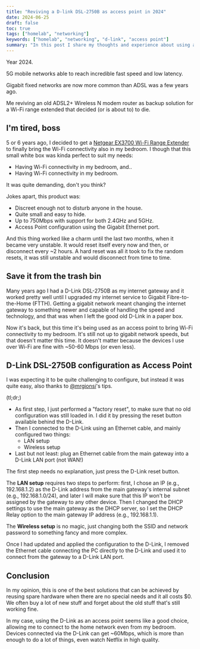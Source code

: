 ```yaml
---
title: "Reviving a D-link DSL-2750B as access point in 2024"
date: 2024-06-25
draft: false
toc: true
tags: ["homelab", "networking"]
keywords: ["homelab", "networking", "d-link", "access point"]
summary: "In this post I share my thoughts and experience about using an old D-Link DSL 2750B as access point, after that my Wi-Fi range extender died."
---
```


Year 2024.

5G mobile networks able to reach incredible fast speed and low latency.

Gigabit fixed networks are now more common than ADSL was a few years ago.

Me reviving an old ADSL2+ Wireless N modem router as backup solution for a Wi-Fi range extended that decided (or is about to) to die.

## I'm tired, boss

5 or 6 years ago, I decided to get a [Netgear EX3700 Wi-Fi Range Extender](https://www.netgear.com/uk/home/wifi/range-extenders/ex3700/) to finally bring the Wi-Fi connectivity also in my bedroom. I though that this small white box was kinda perfect to suit my needs:

- Having Wi-Fi connectivity in my bedroom, and..
- Having Wi-Fi connectivity in my bedroom.

It was quite demanding, don't you think?

Jokes apart, this product was:

- Discreet enough not to disturb anyone in the house.
- Quite small and easy to hide.
- Up to 750Mbps with support for both 2.4GHz and 5GHz.
- Access Point configuration using the Gigabit Ethernet port.

And this thing worked like a charm until the last two months, when it became very unstable. It would reset itself every now and then, or disconnect every ~2 hours. A hard reset was all it took to fix the random resets, it was still unstable and would disconnect from time to time.

## Save it from the trash bin

Many years ago I had a D-Link DSL-2750B as my internet gateway and it worked pretty well until I upgraded my internet service to Gigabit Fibre-to-the-Home (FTTH). Getting a gigabit network meant changing the internet gateway to something newer and capable of handling the speed and technology, and that was when I left the good old D-Link in a paper box.

Now it's back, but this time it's being used as an access point to bring Wi-Fi connectivity to my bedroom. It's still not up to gigabit network speeds, but that doesn't matter this time. It doesn't matter because the devices I use over Wi-Fi are fine with ~50-60 Mbps (or even less).

## D-Link DSL-2750B configuration as Access Point

I was expecting it to be quite challenging to configure, but instead it was quite easy, also thanks to [@mrgionsi](https://github.com/mrgionsi)'s tips.

(tl;dr;)

- As first step, I just performed a "factory reset", to make sure that no old configuration was still loaded in. I did it by pressing the reset button available behind the D-Link.
- Then I connected to the D-Link using an Ethernet cable, and mainly configured two things:
  - LAN setup
  - Wireless setup
- Last but not least: plug an Ethernet cable from the main gateway into a D-Link LAN port (not WAN!)

The first step needs no explanation, just press the D-Link reset button.

The **LAN setup** requires two steps to perform: first, I chose an IP (e.g., 192.168.1.2) as the D-Link address from the main gateway's internal subnet (e.g., 192.168.1.0/24), and later I will make sure that this IP won't be assigned by the gateway to any other device. Then I changed the DHCP settings to use the main gateway as the DHCP server, so I set the DHCP Relay option to the main gateway IP address (e.g., 192.168.1.1).

The **Wireless setup** is no magic, just changing both the SSID and network password to something fancy and more complex.

Once I had updated and applied the configuration to the D-Link, I removed the Ethernet cable connecting the PC directly to the D-Link and used it to connect from the gateway to a D-Link LAN port.

## Conclusion

In my opinion, this is one of the best solutions that can be achieved by reusing spare hardware when there are no special needs and it all costs $0. We often buy a lot of new stuff and forget about the old stuff that's still working fine.

In my case, using the D-Link as an access point seems like a good choice, allowing me to connect to the home network even from my bedroom. Devices connected via the D-Link can get ~60Mbps, which is more than enough to do a lot of things, even watch Netflix in high quality.